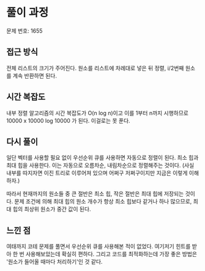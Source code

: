 # 풀이 과정

문제 번호: 1655

## 접근 방식
전체 리스트의 크기가 주어진다.
원소를 리스트에 차례대로 넣은 뒤 정렬, i/2번째 원소를 계속 반환하면 된다.

## 시간 복잡도
내부 정렬 알고리즘의 시간 복잡도가 O(n log n)이고 이를 1부터 n까지 시행하므로
10000 x 10000 log 10000 가 된다. 이걸로는 못 푼다.

## 다시 풀이
일단 벡터를 사용할 필요 없이 우선순위 큐를 사용하면 자동으로 정렬이 된다.
최소 힙과 최대 힙을 사용한다. 이는 자동으로 오름차순, 내림차순으로 정렬해주는 것이다. (사실 내부를 따지자면 이진 트리로 이루어져 있으며 어쩌구 저쩌구이지만 지금은 이렇게 이해하자.)

따라서 현재까지의 원소들 중 큰 절반은 최소 힙, 작은 절반은 최대 힙에 저장되는 것이다.
문제 조건에 의해 최대 힙의 원소 개수가 항상 최소 힙보다 같거나 하나 많으므로, 최대 힙의 최상위 원소가 중간 값이 된다.

## 느낀 점
여태까지 코테 문제를 풀면서 우선순위 큐를 사용해본 적이 없었다.
여기저기 힌트를 받아 한 번 사용해보았는데 확실히 편하다.
그리고 코드를 최적화하는데 가장 좋은 방법은 '원소가 들어올 때마다 처리하기'인 것 같다.
